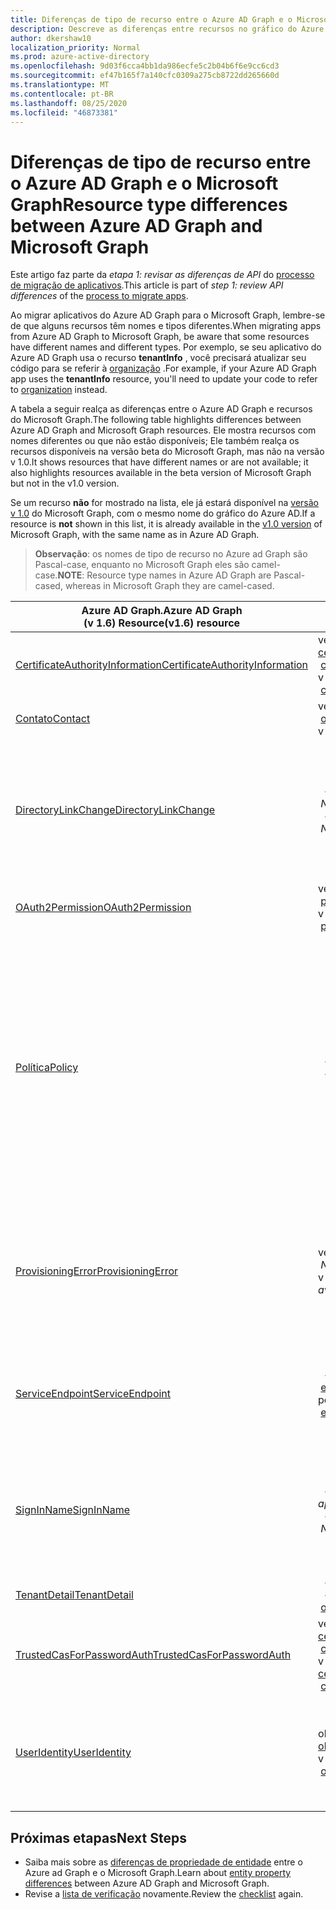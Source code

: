 ```yaml
---
title: Diferenças de tipo de recurso entre o Azure AD Graph e o Microsoft Graph
description: Descreve as diferenças entre recursos no gráfico do Azure AD e recursos no Microsoft Graph para ajudar a migrar aplicativos.
author: dkershaw10
localization_priority: Normal
ms.prod: azure-active-directory
ms.openlocfilehash: 9d03f6cca4bb1da986ecfe5c2b04b6f6e9cc6cd3
ms.sourcegitcommit: ef47b165f7a140cfc0309a275cb8722dd265660d
ms.translationtype: MT
ms.contentlocale: pt-BR
ms.lasthandoff: 08/25/2020
ms.locfileid: "46873381"
---
```

# <a name="resource-type-differences-between-azure-ad-graph-and-microsoft-graph"></a><span data-ttu-id="aac67-103">Diferenças de tipo de recurso entre o Azure AD Graph e o Microsoft Graph</span><span class="sxs-lookup"><span data-stu-id="aac67-103">Resource type differences between Azure AD Graph and Microsoft Graph</span></span>

<span data-ttu-id="aac67-104">Este artigo faz parte da *etapa 1: revisar as diferenças de API* do [processo de migração de aplicativos](migrate-azure-ad-graph-planning-checklist.md).</span><span class="sxs-lookup"><span data-stu-id="aac67-104">This article is part of *step 1: review API differences* of the [process to migrate apps](migrate-azure-ad-graph-planning-checklist.md).</span></span>

<span data-ttu-id="aac67-105">Ao migrar aplicativos do Azure AD Graph para o Microsoft Graph, lembre-se de que alguns recursos têm nomes e tipos diferentes.</span><span class="sxs-lookup"><span data-stu-id="aac67-105">When migrating apps from Azure AD Graph to Microsoft Graph, be aware that some resources have different names and different types.</span></span>  <span data-ttu-id="aac67-106">Por exemplo, se seu aplicativo do Azure AD Graph usa o recurso **tenantInfo** , você precisará atualizar seu código para se referir à [organização](/graph/api/resources/organization?view=graph-rest-1.0) .</span><span class="sxs-lookup"><span data-stu-id="aac67-106">For example, if your Azure AD Graph app uses the **tenantInfo** resource, you'll need to update your code to refer to [organization](/graph/api/resources/organization?view=graph-rest-1.0) instead.</span></span>

<span data-ttu-id="aac67-107">A tabela a seguir realça as diferenças entre o Azure AD Graph e recursos do Microsoft Graph.</span><span class="sxs-lookup"><span data-stu-id="aac67-107">The following table highlights differences between Azure AD Graph and Microsoft Graph resources.</span></span>  <span data-ttu-id="aac67-108">Ele mostra recursos com nomes diferentes ou que não estão disponíveis; Ele também realça os recursos disponíveis na versão beta do Microsoft Graph, mas não na versão v 1.0.</span><span class="sxs-lookup"><span data-stu-id="aac67-108">It shows resources that have different names or are not available; it also highlights resources available in the beta version of Microsoft Graph but not in the v1.0 version.</span></span>

<span data-ttu-id="aac67-109">Se um recurso **não** for mostrado na lista, ele já estará disponível na [versão v 1.0](/graph/api/overview?view=graph-rest-1.0) do Microsoft Graph, com o mesmo nome do gráfico do Azure AD.</span><span class="sxs-lookup"><span data-stu-id="aac67-109">If a resource is **not** shown in this list, it is already available in the [v1.0 version](/graph/api/overview?view=graph-rest-1.0) of Microsoft Graph, with the same name as in Azure AD Graph.</span></span>

> <span data-ttu-id="aac67-110">**Observação**: os nomes de tipo de recurso no Azure ad Graph são Pascal-case, enquanto no Microsoft Graph eles são camel-case.</span><span class="sxs-lookup"><span data-stu-id="aac67-110">**NOTE**: Resource type names in Azure AD Graph are Pascal-cased, whereas in Microsoft Graph they are camel-cased.</span></span>

|<span data-ttu-id="aac67-111">Azure AD Graph.</span><span class="sxs-lookup"><span data-stu-id="aac67-111">Azure AD Graph</span></span> <br><span data-ttu-id="aac67-112">(v 1.6) Resource</span><span class="sxs-lookup"><span data-stu-id="aac67-112">(v1.6) resource</span></span> |<span data-ttu-id="aac67-113">Microsoft Graph</span><span class="sxs-lookup"><span data-stu-id="aac67-113">Microsoft Graph</span></span><br><span data-ttu-id="aac67-114">recurso</span><span class="sxs-lookup"><span data-stu-id="aac67-114">resource</span></span>|<span data-ttu-id="aac67-115">Comentários</span><span class="sxs-lookup"><span data-stu-id="aac67-115">Comments</span></span>|
|---|---|---|
| [<span data-ttu-id="aac67-116">CertificateAuthorityInformation</span><span class="sxs-lookup"><span data-stu-id="aac67-116">CertificateAuthorityInformation</span></span>](https://docs.microsoft.com/previous-versions/azure/ad/graph/api/entity-and-complex-type-reference) | <span data-ttu-id="aac67-117">versão beta &nbsp; - &nbsp; [certificateAuthority](/graph/api/resources/certificateauthority?view=graph-rest-beta)</span><span class="sxs-lookup"><span data-stu-id="aac67-117">beta&nbsp;-&nbsp;[certificateAuthority](/graph/api/resources/certificateauthority?view=graph-rest-beta)</span></span><br><span data-ttu-id="aac67-118">v 1.0 &nbsp; - &nbsp; [certificateAuthority](/graph/api/resources/certificateauthority?view=graph-rest-1.0)</span><span class="sxs-lookup"><span data-stu-id="aac67-118">v1.0&nbsp;-&nbsp;[certificateAuthority](/graph/api/resources/certificateauthority?view=graph-rest-1.0)</span></span> | |
| [<span data-ttu-id="aac67-119">Contato</span><span class="sxs-lookup"><span data-stu-id="aac67-119">Contact</span></span>](https://docs.microsoft.com/previous-versions/azure/ad/graph/api/entity-and-complex-type-reference) | <span data-ttu-id="aac67-120">versão beta &nbsp; - &nbsp; [orgContact](/graph/api/resources/orgContact?view=graph-rest-beta)</span><span class="sxs-lookup"><span data-stu-id="aac67-120">beta&nbsp;-&nbsp;[orgContact](/graph/api/resources/orgContact?view=graph-rest-beta)</span></span><br><span data-ttu-id="aac67-121">v 1.0 &nbsp; - &nbsp; [orgContact](/graph/api/resources/orgContact?view=graph-rest-1.0)</span><span class="sxs-lookup"><span data-stu-id="aac67-121">v1.0&nbsp;-&nbsp;[orgContact](/graph/api/resources/orgContact?view=graph-rest-1.0)</span></span> | |
| [<span data-ttu-id="aac67-122">DirectoryLinkChange</span><span class="sxs-lookup"><span data-stu-id="aac67-122">DirectoryLinkChange</span></span>](https://docs.microsoft.com/previous-versions/azure/ad/graph/api/entity-and-complex-type-reference) | <span data-ttu-id="aac67-123">&nbsp; - &nbsp; _nova &nbsp; abordagem_ beta</span><span class="sxs-lookup"><span data-stu-id="aac67-123">beta&nbsp;-&nbsp;_New&nbsp;approach_</span></span> <br><span data-ttu-id="aac67-124">&nbsp; - &nbsp; _nova &nbsp; abordagem_ do v 1.0</span><span class="sxs-lookup"><span data-stu-id="aac67-124">v1.0&nbsp;-&nbsp;_New&nbsp;approach_</span></span> | <span data-ttu-id="aac67-125">A consulta Delta oferece suporte à detecção de alteração de relação com um mecanismo que não requer esse recurso.</span><span class="sxs-lookup"><span data-stu-id="aac67-125">Delta query supports relationship change detection with a mechanism that doesn't require this resource.</span></span> <span data-ttu-id="aac67-126">Consulte [diferenças de recursos entre o Azure ad Graph e o Microsoft Graph](migrate-azure-ad-graph-feature-differences.md).</span><span class="sxs-lookup"><span data-stu-id="aac67-126">Please see [Feature differences between Azure AD Graph and Microsoft Graph](migrate-azure-ad-graph-feature-differences.md).</span></span> |
| [<span data-ttu-id="aac67-127">OAuth2Permission</span><span class="sxs-lookup"><span data-stu-id="aac67-127">OAuth2Permission</span></span>](https://docs.microsoft.com/previous-versions/azure/ad/graph/api/entity-and-complex-type-reference) | <span data-ttu-id="aac67-128">versão beta &nbsp; - &nbsp; [permissionScope](/graph/api/resources/permissionScope?view=graph-rest-beta)</span><span class="sxs-lookup"><span data-stu-id="aac67-128">beta&nbsp;-&nbsp;[permissionScope](/graph/api/resources/permissionScope?view=graph-rest-beta)</span></span> <br> <span data-ttu-id="aac67-129">v 1.0 &nbsp; - &nbsp; [permissionScope](/graph/api/resources/permissionScope?view=graph-rest-1.0)</span><span class="sxs-lookup"><span data-stu-id="aac67-129">v1.0&nbsp;-&nbsp;[permissionScope](/graph/api/resources/permissionScope?view=graph-rest-1.0)</span></span> ||
 [<span data-ttu-id="aac67-130">Política</span><span class="sxs-lookup"><span data-stu-id="aac67-130">Policy</span></span>](https://docs.microsoft.com/previous-versions/azure/ad/graph/api/entity-and-complex-type-reference) | <span data-ttu-id="aac67-131">&nbsp; - &nbsp; [políticas](/graph/api/resources/policy-overview?view=graph-rest-beta) beta</span><span class="sxs-lookup"><span data-stu-id="aac67-131">beta&nbsp;-&nbsp;[policies](/graph/api/resources/policy-overview?view=graph-rest-beta)</span></span> <br> <span data-ttu-id="aac67-132">&nbsp; - &nbsp; [políticas](/graph/api/resources/policy-overview?view=graph-rest-1.0) de v 1.0</span><span class="sxs-lookup"><span data-stu-id="aac67-132">v1.0&nbsp;-&nbsp;[policies](/graph/api/resources/policy-overview?view=graph-rest-1.0)</span></span>| <span data-ttu-id="aac67-133">Cada tipo de política tem um nome de tipo exclusivo e uma estrutura, sob o segmento de caminho de URL de **políticas** , no Microsoft Graph.</span><span class="sxs-lookup"><span data-stu-id="aac67-133">Each type of policy has a unique type name and structure, under the **policies** URL path segment, in Microsoft Graph.</span></span> <span data-ttu-id="aac67-134">No Azure AD Graph, esse era um tipo de política único.</span><span class="sxs-lookup"><span data-stu-id="aac67-134">In Azure AD Graph this was a single policy type.</span></span> <span data-ttu-id="aac67-135">Por exemplo, para o Azure AD Graph, você trabalharia com o recurso de **política** e definiu a propriedade **Type** como `TokenIssuancePolicy` , enquanto no Microsoft Graph esse seria o recurso **tokenIssuancePolicy** .</span><span class="sxs-lookup"><span data-stu-id="aac67-135">For example, for Azure AD Graph you would work with the **Policy** resource, and set the **type** property to `TokenIssuancePolicy`, while in Microsoft Graph this would be the **tokenIssuancePolicy** resource.</span></span> |
| [<span data-ttu-id="aac67-136">ProvisioningError</span><span class="sxs-lookup"><span data-stu-id="aac67-136">ProvisioningError</span></span>](https://docs.microsoft.com/previous-versions/azure/ad/graph/api/entity-and-complex-type-reference) | <span data-ttu-id="aac67-137">versão beta &nbsp; - &nbsp; _não disponível_</span><span class="sxs-lookup"><span data-stu-id="aac67-137">beta&nbsp;-&nbsp;_Not available_</span></span> <br> <span data-ttu-id="aac67-138">v 1.0 &nbsp; - &nbsp; _não disponível_</span><span class="sxs-lookup"><span data-stu-id="aac67-138">v1.0&nbsp;-&nbsp;_Not available_</span></span> | <span data-ttu-id="aac67-139">Esse recurso foi preterido.</span><span class="sxs-lookup"><span data-stu-id="aac67-139">This resource is deprecated.</span></span>  <span data-ttu-id="aac67-140">No entanto, um novo recurso descrevendo quaisquer erros de provisionamento relacionados ao AD Connect pode ser encontrado no [onPremisesProvisioningError](/graph/api/resources/onPremisesProvisioningError?view=graph-rest-1.0).</span><span class="sxs-lookup"><span data-stu-id="aac67-140">However, a new resource describing any AD Connect related provisioning errors can be found in [onPremisesProvisioningError](/graph/api/resources/onPremisesProvisioningError?view=graph-rest-1.0).</span></span> |
| [<span data-ttu-id="aac67-141">ServiceEndpoint</span><span class="sxs-lookup"><span data-stu-id="aac67-141">ServiceEndpoint</span></span>](https://docs.microsoft.com/previous-versions/azure/ad/graph/api/entity-and-complex-type-reference) | <span data-ttu-id="aac67-142">&nbsp; - &nbsp; [ponto de extremidade](/graph/api/resources/endpoint?view=graph-rest-beta) beta</span><span class="sxs-lookup"><span data-stu-id="aac67-142">beta&nbsp;-&nbsp;[endpoint](/graph/api/resources/endpoint?view=graph-rest-beta)</span></span> <br> <span data-ttu-id="aac67-143">ponto de &nbsp; - &nbsp; [extremidade](/graph/api/resources/endpoint?view=graph-rest-1.0) v 1.0</span><span class="sxs-lookup"><span data-stu-id="aac67-143">v1.0&nbsp;-&nbsp;[endpoint](/graph/api/resources/endpoint?view=graph-rest-1.0)</span></span> | <span data-ttu-id="aac67-144">os **pontos de extremidade** só estão disponíveis como parte do recurso de [grupo](/graph/api/resources/group?view=graph-rest-beta) na versão beta e o recurso de [servicePrincipalName](/graph/api/resources/serviceprincipal?view=graph-rest-1.0) em versões beta e v 1.0.</span><span class="sxs-lookup"><span data-stu-id="aac67-144">**endpoints** are only available as part of the [group](/graph/api/resources/group?view=graph-rest-beta) resource in beta, and the [servicePrincipal](/graph/api/resources/serviceprincipal?view=graph-rest-1.0) resource in both beta and v1.0.</span></span>|
| [<span data-ttu-id="aac67-145">SignInName</span><span class="sxs-lookup"><span data-stu-id="aac67-145">SignInName</span></span>](https://docs.microsoft.com/previous-versions/azure/ad/graph/api/entity-and-complex-type-reference) | <span data-ttu-id="aac67-146">&nbsp; - &nbsp; _nova abordagem_ beta</span><span class="sxs-lookup"><span data-stu-id="aac67-146">beta&nbsp;-&nbsp;_New approach_</span></span> <br> <span data-ttu-id="aac67-147">&nbsp; - &nbsp; _nova abordagem_ do v 1.0</span><span class="sxs-lookup"><span data-stu-id="aac67-147">v1.0&nbsp;-&nbsp;_New approach_</span></span> | <span data-ttu-id="aac67-148">Nova modelagem para os identificadores usados para entrar em uma conta de usuário.</span><span class="sxs-lookup"><span data-stu-id="aac67-148">New modeling for the identifiers used to sign into a user account.</span></span> <span data-ttu-id="aac67-149">Confira o tipo de recurso [objectidentity](/graph/api/resources/objectIdentity?view=graph-rest-1.0) para obter mais detalhes.</span><span class="sxs-lookup"><span data-stu-id="aac67-149">See [objectIdentity](/graph/api/resources/objectIdentity?view=graph-rest-1.0) resource type for more details.</span></span> <span data-ttu-id="aac67-150">Oferece suporte a cenários do Azure AD B2C.</span><span class="sxs-lookup"><span data-stu-id="aac67-150">Supports Azure AD B2C scenarios.</span></span> |
| [<span data-ttu-id="aac67-151">TenantDetail</span><span class="sxs-lookup"><span data-stu-id="aac67-151">TenantDetail</span></span>](https://docs.microsoft.com/previous-versions/azure/ad/graph/api/entity-and-complex-type-reference) | <span data-ttu-id="aac67-152">&nbsp; - &nbsp; [organização](/graph/api/resources/organization?view=graph-rest-beta) beta</span><span class="sxs-lookup"><span data-stu-id="aac67-152">beta&nbsp;-&nbsp;[organization](/graph/api/resources/organization?view=graph-rest-beta)</span></span> <br> <span data-ttu-id="aac67-153">&nbsp; - &nbsp; [organização](/graph/api/resources/organization?view=graph-rest-1.0) v 1.0</span><span class="sxs-lookup"><span data-stu-id="aac67-153">v1.0&nbsp;-&nbsp;[organization](/graph/api/resources/organization?view=graph-rest-1.0)</span></span> | |
| [<span data-ttu-id="aac67-154">TrustedCasForPasswordAuth</span><span class="sxs-lookup"><span data-stu-id="aac67-154">TrustedCasForPasswordAuth</span></span>](https://docs.microsoft.com/previous-versions/azure/ad/graph/api/entity-and-complex-type-reference) | <span data-ttu-id="aac67-155">versão beta &nbsp; - &nbsp; [certificateBasedAuthConfiguration](/graph/api/resources/certificatebasedcuthconfiguration?view=graph-rest-beta)</span><span class="sxs-lookup"><span data-stu-id="aac67-155">beta&nbsp;-&nbsp;[certificateBasedAuthConfiguration](/graph/api/resources/certificatebasedcuthconfiguration?view=graph-rest-beta)</span></span> <br> <span data-ttu-id="aac67-156">v 1.0 &nbsp; - &nbsp; [certificateBasedAuthConfiguration](/graph/api/resources/certificatebasedcuthconfiguration?view=graph-rest-1.0)</span><span class="sxs-lookup"><span data-stu-id="aac67-156">v1.0&nbsp;-&nbsp;[certificateBasedAuthConfiguration](/graph/api/resources/certificatebasedcuthconfiguration?view=graph-rest-1.0)</span></span> | |
| [<span data-ttu-id="aac67-157">UserIdentity</span><span class="sxs-lookup"><span data-stu-id="aac67-157">UserIdentity</span></span>](https://docs.microsoft.com/previous-versions/azure/ad/graph/api/entity-and-complex-type-reference) | <span data-ttu-id="aac67-158">objectidentity beta &nbsp; - &nbsp; [objectIdentity](/graph/api/resources/objectidentity?view=graph-rest-beta)</span><span class="sxs-lookup"><span data-stu-id="aac67-158">beta&nbsp;-&nbsp;[objectIdentity](/graph/api/resources/objectidentity?view=graph-rest-beta)</span></span> <br> <span data-ttu-id="aac67-159">v 1.0 &nbsp; - &nbsp; [objectidentity](/graph/api/resources/objectidentity?view=graph-rest-1.0)</span><span class="sxs-lookup"><span data-stu-id="aac67-159">v1.0&nbsp;-&nbsp;[objectIdentity](/graph/api/resources/objectidentity?view=graph-rest-1.0)</span></span> |  <span data-ttu-id="aac67-160">Nova modelagem para os identificadores usados para entrar em uma conta de usuário, chamada **objectidentity**.</span><span class="sxs-lookup"><span data-stu-id="aac67-160">New modeling for the identifiers used to sign into a user account, called **objectIdentity**.</span></span> <span data-ttu-id="aac67-161">Oferece suporte a cenários do Azure AD B2C.</span><span class="sxs-lookup"><span data-stu-id="aac67-161">Supports Azure AD B2C scenarios.</span></span> |

## <a name="next-steps"></a><span data-ttu-id="aac67-162">Próximas etapas</span><span class="sxs-lookup"><span data-stu-id="aac67-162">Next Steps</span></span>

- <span data-ttu-id="aac67-163">Saiba mais sobre as [diferenças de propriedade de entidade](migrate-azure-ad-graph-property-differences.md) entre o Azure ad Graph e o Microsoft Graph.</span><span class="sxs-lookup"><span data-stu-id="aac67-163">Learn about [entity property differences](migrate-azure-ad-graph-property-differences.md) between Azure AD Graph and Microsoft Graph.</span></span>
- <span data-ttu-id="aac67-164">Revise a [lista de verificação](migrate-azure-ad-graph-planning-checklist.md) novamente.</span><span class="sxs-lookup"><span data-stu-id="aac67-164">Review the [checklist](migrate-azure-ad-graph-planning-checklist.md) again.</span></span>
